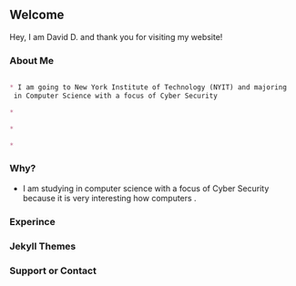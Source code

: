 ## Welcome 

Hey, I am David D. and thank you for visiting my website!

### About Me
```markdown

* I am going to New York Institute of Technology (NYIT) and majoring
 in Computer Science with a focus of Cyber Security

* 

* 

* 

```




### Why?

* I am studying in computer science with a focus of Cyber Security because it is very interesting how computers .



### Experince





### Jekyll Themes



### Support or Contact



